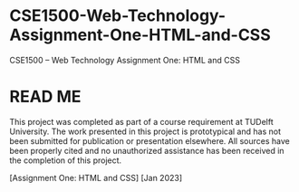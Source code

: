# CSE1500-Web-Technology-Assignment-One-HTML-and-CSS
CSE1500 – Web Technology Assignment One: HTML and CSS
# READ ME
This project was completed as part of a course requirement at TUDelft University. The work presented in this project is prototypical and has not been submitted for publication or presentation elsewhere. All sources have been properly cited and no unauthorized assistance has been received in the completion of this project.

[Assignment One: HTML and CSS]
[Jan 2023]